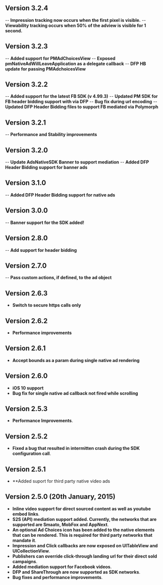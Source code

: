 ## Version 3.2.4
-- **Impression tracking now occurs when the first pixel is visible.**
-- **Viewability tracking occurs when 50% of the adview is visible for 1 second.**

## Version 3.2.3
-- **Added support for PMAdChoicesView**
-- **Exposed pmNativeAdWillLeaveApplication as a delegate callback**
-- **DFP HB update for passing PMAdchoicesView**

## Version 3.2.2
-- **Added support for the latest FB SDK (v 4.99.3)**
-- **Updated PM SDK for FB header bidding support with via DFP**
-- **Bug fix during url encoding**
-- **Updated DFP Header Bidding files to support FB mediated via Polymorph**

## Version 3.2.1
-- **Performance and Stability improvements**

## Version 3.2.0
-- **Update AdsNativeSDK Banner to support mediation**
-- **Added DFP Header Bidding support for banner ads**

## Version 3.1.0
-- **Added DFP Header Bidding support for native ads**

## Version 3.0.0
-- **Banner support for the SDK added!**

## Version 2.8.0
-- **Add support for header bidding**

## Version 2.7.0
-- **Pass custom actions, if defined, to the ad object**

## Version 2.6.3
- **Switch to secure https calls only**

## Version 2.6.2
- **Performance improvements**

## Version 2.6.1
- **Accept bounds as a param during single native ad rendering**

## Version 2.6.0
- **iOS 10 support**
- **Bug fix for single native ad callback not fired while scrolling**

## Version 2.5.3
- **Performance Improvements**.

## Version 2.5.2
- **Fixed a bug that resulted in intermitten crash during the SDK configuration call**.

## Version 2.5.1
- **Added suport for third party native video ads

## Version 2.5.0 (20th January, 2015)

- **Inline video support for direct sourced content as well as youtube embed links**.
- **S2S (API) mediation support added. Currently, the networks that are supported are Smaato, MobFox and AppNext**.
- **An optional Ad Choices icon has been added to the native elements that can be rendered. This is required for third party networks that mandate it**.
- **Impression and Click callbacks are now exposed on UITableView and UICollectionView**.
- **Publishers can override click-through landing url for their direct sold campaigns**.
- **Added mediation support for Facebook videos**.
- **DFP and ShareThrough are now supported as SDK networks**.
- **Bug fixes and performance improvements**.
